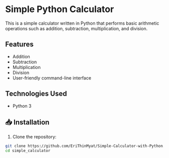 # Simple Python Calculator

This is a simple calculator written in Python that performs basic arithmetic operations such as addition, subtraction, multiplication, and division.

## Features

- Addition
- Subtraction
- Multiplication
- Division
- User-friendly command-line interface

## Technologies Used

- Python 3

## 📥 Installation

1. Clone the repository:

```bash
git clone https://github.com/EriThinMyat/Simple-Calculator-with-Python.git
cd simple_calculator
